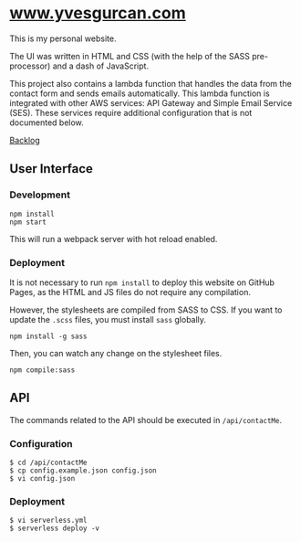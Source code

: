 # www.yvesgurcan.com

This is my personal website.

The UI was written in HTML and CSS (with the help of the SASS pre-processor) and a dash of JavaScript.

This project also contains a lambda function that handles the data from the contact form and sends emails automatically. This lambda function is integrated with other AWS services: API Gateway and Simple Email Service (SES). These services require additional configuration that is not documented below.

[Backlog](https://github.com/yvesgurcan/www.yvesgurcan.com/projects)

## User Interface

### Development

    npm install
    npm start

This will run a webpack server with hot reload enabled.

### Deployment

It is not necessary to run `npm install` to deploy this website on GitHub Pages, as the HTML and JS files do not require any compilation.

However, the stylesheets are compiled from SASS to CSS. If you want to update the `.scss` files, you must install `sass` globally.

    npm install -g sass

Then, you can watch any change on the stylesheet files.

    npm compile:sass

## API

The commands related to the API should be executed in `/api/contactMe`.

### Configuration

    $ cd /api/contactMe
    $ cp config.example.json config.json
    $ vi config.json

### Deployment

    $ vi serverless.yml
    $ serverless deploy -v

